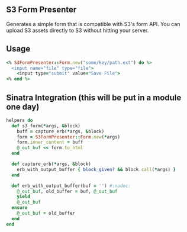 ## S3 Form Presenter

Generates a simple form that is compatible with S3's form API. You can upload S3 assets directly to S3 without hitting your server.

## Usage

```ruby
<% S3FormPresenter::Form.new("some/key/path.ext") do %>
  <input name="file" type="file">
	<input type="submit" value="Save File">
<% end %>
```

## Sinatra Integration (this will be put in a module one day)

```ruby
helpers do
  def s3_form(*args, &block)
    buff = capture_erb(*args, &block)
    form = S3FormPresenter::Form.new(*args)
    form.inner_content = buff
    @_out_buf << form.to_html
  end

  def capture_erb(*args, &block)
    erb_with_output_buffer { block_given? && block.call(*args) }
  end

  def erb_with_output_buffer(buf = '') #:nodoc:
    @_out_buf, old_buffer = buf, @_out_buf
    yield
    @_out_buf
  ensure
    @_out_buf = old_buffer
  end
end
```
